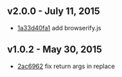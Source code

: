 v2.0.0 - July 11, 2015
---------------------

- [1a33d40fa1](https://github.com/r3dm/warning/commit/1a33d40fa1) add browserify.js

v1.0.2 - May 30, 2015
--------------------------------------

- [2ac6962](https://github.com/r3dm/warning/commit/2ac6962263) fix return args in replace
